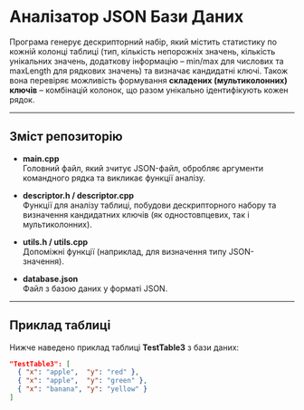 # Аналізатор JSON Бази Даних

Програма генерує дескрипторний набір, який містить статистику по кожній колонці таблиці (тип, кількість непорожніх значень, кількість унікальних значень, додаткову інформацію – min/max для числових та maxLength для рядкових значень) та визначає кандидатні ключі. Також вона перевіряє можливість формування **складених (мультиколонних) ключів** – комбінацій колонок, що разом унікально ідентифікують кожен рядок.

---

## Зміст репозиторію

- **main.cpp**  
  Головний файл, який зчитує JSON-файл, обробляє аргументи командного рядка та викликає функції аналізу.

- **descriptor.h / descriptor.cpp**  
  Функції для аналізу таблиці, побудови дескрипторного набору та визначення кандидатних ключів (як одностовпцевих, так і мультиколонних).

- **utils.h / utils.cpp**  
  Допоміжні функції (наприклад, для визначення типу JSON-значення).

- **database.json**  
  Файл з базою даних у форматі JSON. 

---

## Приклад таблиці

Нижче наведено приклад таблиці **TestTable3** з бази даних:

```json
"TestTable3": [
  { "x": "apple",  "y": "red" },
  { "x": "apple",  "y": "green" },
  { "x": "banana", "y": "yellow" }
]
